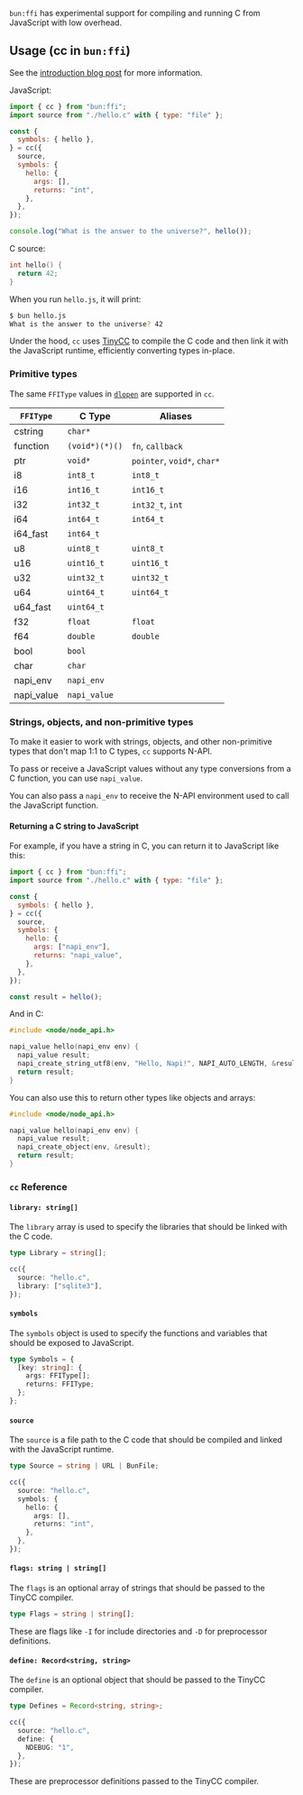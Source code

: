 `bun:ffi` has experimental support for compiling and running C from JavaScript with low overhead.

## Usage (cc in `bun:ffi`)

See the [introduction blog post](https://bun.com/blog/compile-and-run-c-in-js) for more information.

JavaScript:

```ts#hello.js
import { cc } from "bun:ffi";
import source from "./hello.c" with { type: "file" };

const {
  symbols: { hello },
} = cc({
  source,
  symbols: {
    hello: {
      args: [],
      returns: "int",
    },
  },
});

console.log("What is the answer to the universe?", hello());
```

C source:

```c#hello.c
int hello() {
  return 42;
}
```

When you run `hello.js`, it will print:

```sh
$ bun hello.js
What is the answer to the universe? 42
```

Under the hood, `cc` uses [TinyCC](https://bellard.org/tcc/) to compile the C code and then link it with the JavaScript runtime, efficiently converting types in-place.

### Primitive types

The same `FFIType` values in [`dlopen`](/docs/api/ffi) are supported in `cc`.

| `FFIType`  | C Type         | Aliases                     |
| ---------- | -------------- | --------------------------- |
| cstring    | `char*`        |                             |
| function   | `(void*)(*)()` | `fn`, `callback`            |
| ptr        | `void*`        | `pointer`, `void*`, `char*` |
| i8         | `int8_t`       | `int8_t`                    |
| i16        | `int16_t`      | `int16_t`                   |
| i32        | `int32_t`      | `int32_t`, `int`            |
| i64        | `int64_t`      | `int64_t`                   |
| i64_fast   | `int64_t`      |                             |
| u8         | `uint8_t`      | `uint8_t`                   |
| u16        | `uint16_t`     | `uint16_t`                  |
| u32        | `uint32_t`     | `uint32_t`                  |
| u64        | `uint64_t`     | `uint64_t`                  |
| u64_fast   | `uint64_t`     |                             |
| f32        | `float`        | `float`                     |
| f64        | `double`       | `double`                    |
| bool       | `bool`         |                             |
| char       | `char`         |                             |
| napi_env   | `napi_env`     |                             |
| napi_value | `napi_value`   |                             |

### Strings, objects, and non-primitive types

To make it easier to work with strings, objects, and other non-primitive types that don't map 1:1 to C types, `cc` supports N-API.

To pass or receive a JavaScript values without any type conversions from a C function, you can use `napi_value`.

You can also pass a `napi_env` to receive the N-API environment used to call the JavaScript function.

#### Returning a C string to JavaScript

For example, if you have a string in C, you can return it to JavaScript like this:

```ts#hello.js
import { cc } from "bun:ffi";
import source from "./hello.c" with { type: "file" };

const {
  symbols: { hello },
} = cc({
  source,
  symbols: {
    hello: {
      args: ["napi_env"],
      returns: "napi_value",
    },
  },
});

const result = hello();
```

And in C:

```c#hello.c
#include <node/node_api.h>

napi_value hello(napi_env env) {
  napi_value result;
  napi_create_string_utf8(env, "Hello, Napi!", NAPI_AUTO_LENGTH, &result);
  return result;
}
```

You can also use this to return other types like objects and arrays:

```c#hello.c
#include <node/node_api.h>

napi_value hello(napi_env env) {
  napi_value result;
  napi_create_object(env, &result);
  return result;
}
```

### `cc` Reference

#### `library: string[]`

The `library` array is used to specify the libraries that should be linked with the C code.

```ts
type Library = string[];

cc({
  source: "hello.c",
  library: ["sqlite3"],
});
```

#### `symbols`

The `symbols` object is used to specify the functions and variables that should be exposed to JavaScript.

```ts
type Symbols = {
  [key: string]: {
    args: FFIType[];
    returns: FFIType;
  };
};
```

#### `source`

The `source` is a file path to the C code that should be compiled and linked with the JavaScript runtime.

```ts
type Source = string | URL | BunFile;

cc({
  source: "hello.c",
  symbols: {
    hello: {
      args: [],
      returns: "int",
    },
  },
});
```

#### `flags: string | string[]`

The `flags` is an optional array of strings that should be passed to the TinyCC compiler.

```ts
type Flags = string | string[];
```

These are flags like `-I` for include directories and `-D` for preprocessor definitions.

#### `define: Record<string, string>`

The `define` is an optional object that should be passed to the TinyCC compiler.

```ts
type Defines = Record<string, string>;

cc({
  source: "hello.c",
  define: {
    NDEBUG: "1",
  },
});
```

These are preprocessor definitions passed to the TinyCC compiler.
